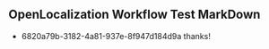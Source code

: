 ## OpenLocalization Workflow Test MarkDown
* 6820a79b-3182-4a81-937e-8f947d184d9a thanks!

<!--HONumber=Aug16_HO4-->



